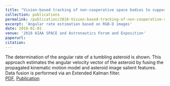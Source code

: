```yaml
---
title: "Vision-based tracking of non-cooperative space bodies to support active attitude control detection"
collection: publications
permalink: /publication/2018-Vision-based-tracking-of-non-cooperative-space
excerpt: 'Angular rate estimation based on RGB-D images'
date: 2018-01-01
venue: '2018 AIAA SPACE and Astronautics Forum and Exposition'
paperurl:
citation:
---
```

The determination of the angular rate of a tumbling asteroid is shown. This approach estimates the angular velocity vector of the
asteroid by fusing the propagated kinematic motion model and asteroid image salient features. 
Data fusion is performed via an Extended Kalman filter. \
[PDF](http://academicpages.github.io/files/paper3.pdf), [Publication](https://doi.org/10.2514/6.2018-5353)

